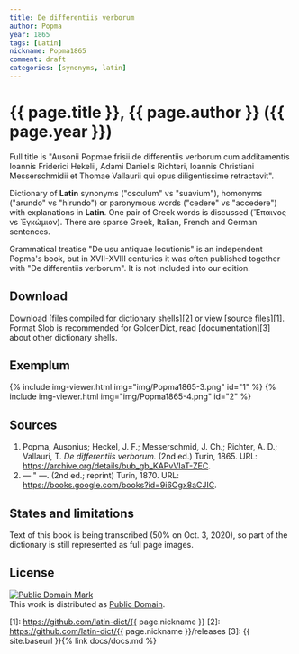 ```yaml
---
title: De differentiis verborum
author: Popma
year: 1865
tags: [Latin]
nickname: Popma1865
comment: draft
categories: [synonyms, latin]
---
```

# {{ page.title }}, {{ page.author }} ({{ page.year }})

Full title is "Ausonii Popmae frisii de differentiis verborum cum additamentis Ioannis Friderici Hekelii, Adami Danielis Richteri, Ioannis Christiani Messerschmidii et Thomae Vallaurii qui opus diligentissime retractavit".

Dictionary of **Latin** synonyms ("osculum" vs "suavium"), homonyms ("arundo" vs "hirundo") or paronymous words ("cedere" vs "accedere") with explanations in **Latin**. One pair of Greek words is discussed (Ἔπαινος vs Ἐγκώμιον). There are sparse Greek, Italian, French and German sentences.

Grammatical treatise "De usu antiquae locutionis" is an independent Popma's book, but in XVII-XVIII centuries it was often published together with "De differentiis verborum". It is not included into our edition.


## Download

Download [files compiled for dictionary shells][2] or view [source files][1]. Format Slob is recommended for GoldenDict, read [documentation][3] about other dictionary shells.


## Exemplum

{% include img-viewer.html img="img/Popma1865-3.png" id="1" %}
{% include img-viewer.html img="img/Popma1865-4.png" id="2" %}


## Sources

1. Popma, Ausonius; Heckel, J. F.; Messerschmid, J. Ch.; Richter, A. D.; Vallauri, T. _De differentiis verborum._ (2nd ed.) Turin, 1865. URL: <https://archive.org/details/bub_gb_KAPvVIaT-ZEC>.
1. — " —. (2nd ed.; reprint) Turin, 1870. URL: <https://books.google.com/books?id=9i6Ogx8aCJIC>.

## States and limitations

Text of this book is being transcribed (50% on Oct. 3, 2020), so part of the dictionary is still represented as full page images.


## License

<a rel="license" href="http://creativecommons.org/publicdomain/mark/1.0/">
<img src="https://licensebuttons.net/p/mark/1.0/88x31.png"
     style="border-style: none;" alt="Public Domain Mark" />
</a>
<br/>
This work is distributed as <a rel="license" href="http://creativecommons.org/publicdomain/mark/1.0/">Public Domain</a>.


[1]: https://github.com/latin-dict/{{ page.nickname }}
[2]: https://github.com/latin-dict/{{ page.nickname }}/releases
[3]: {{ site.baseurl }}{% link docs/docs.md %}
